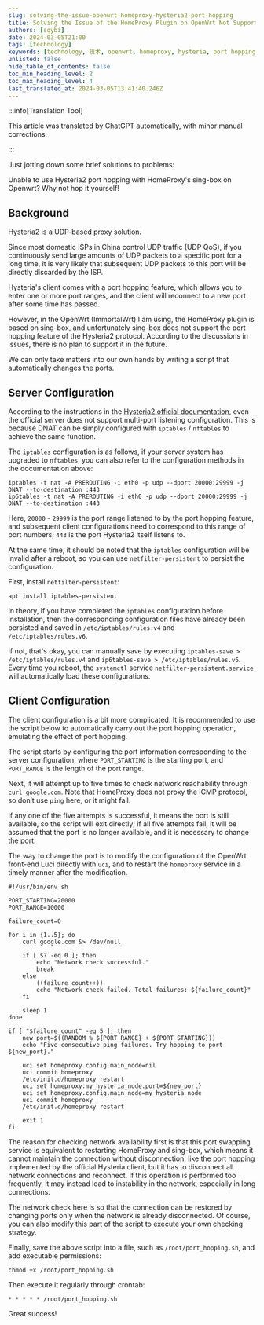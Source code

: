 ```yaml
---
slug: solving-the-issue-openwrt-homeproxy-hysteria2-port-hopping
title: Solving the Issue of the HomeProxy Plugin on OpenWrt Not Supporting Hysteria2 Port Hopping
authors: [sqybi]
date: 2024-03-05T21:00
tags: [technology]
keywords: [technology, 技术, openwrt, homeproxy, hysteria, port hopping]
unlisted: false
hide_table_of_contents: false
toc_min_heading_level: 2
toc_max_heading_level: 4
last_translated_at: 2024-03-05T13:41:40.246Z
---
```


:::info[Translation Tool]

This article was translated by ChatGPT automatically, with minor manual corrections.

:::

Just jotting down some brief solutions to problems:

Unable to use Hysteria2 port hopping with HomeProxy's sing-box on Openwrt? Why not hop it yourself!

<!--truncate-->

## Background

Hysteria2 is a UDP-based proxy solution.

Since most domestic ISPs in China control UDP traffic (UDP QoS), if you continuously send large amounts of UDP packets to a specific port for a long time, it is very likely that subsequent UDP packets to this port will be directly discarded by the ISP.

Hysteria's client comes with a port hopping feature, which allows you to enter one or more port ranges, and the client will reconnect to a new port after some time has passed.

However, in the OpenWrt (ImmortalWrt) I am using, the HomeProxy plugin is based on sing-box, and unfortunately sing-box does not support the port hopping feature of the Hysteria2 protocol. According to the discussions in issues, there is no plan to support it in the future.

We can only take matters into our own hands by writing a script that automatically changes the ports.

## Server Configuration

According to the instructions in the [Hysteria2 official documentation](https://v2.hysteria.network/docs/advanced/Port-Hopping/#server), even the official server does not support multi-port listening configuration. This is because DNAT can be simply configured with `iptables` / `nftables` to achieve the same function.

The `iptables` configuration is as follows, if your server system has upgraded to `nftables`, you can also refer to the configuration methods in the documentation above:

```shell
iptables -t nat -A PREROUTING -i eth0 -p udp --dport 20000:29999 -j DNAT --to-destination :443
ip6tables -t nat -A PREROUTING -i eth0 -p udp --dport 20000:29999 -j DNAT --to-destination :443
```

Here, `20000` - `29999` is the port range listened to by the port hopping feature, and subsequent client configurations need to correspond to this range of port numbers; `443` is the port Hysteria2 itself listens to.

At the same time, it should be noted that the `iptables` configuration will be invalid after a reboot, so you can use `netfilter-persistent` to persist the configuration.

First, install `netfilter-persistent`:

```shell
apt install iptables-persistent
```

In theory, if you have completed the `iptables` configuration before installation, then the corresponding configuration files have already been persisted and saved in `/etc/iptables/rules.v4` and `/etc/iptables/rules.v6`.

If not, that's okay, you can manually save by executing `iptables-save > /etc/iptables/rules.v4` and `ip6tables-save > /etc/iptables/rules.v6`. Every time you reboot, the `systemctl` service `netfilter-persistent.service` will automatically load these configurations.

## Client Configuration

The client configuration is a bit more complicated. It is recommended to use the script below to automatically carry out the port hopping operation, emulating the effect of port hopping.

The script starts by configuring the port information corresponding to the server configuration, where `PORT_STARTING` is the starting port, and `PORT_RANGE` is the length of the port range.

Next, it will attempt up to five times to check network reachability through `curl google.com`. Note that HomeProxy does not proxy the ICMP protocol, so don’t use `ping` here, or it might fail.

If any one of the five attempts is successful, it means the port is still available, so the script will exit directly; if all five attempts fail, it will be assumed that the port is no longer available, and it is necessary to change the port.

The way to change the port is to modify the configuration of the OpenWrt front-end Luci directly with `uci`, and to restart the `homeproxy` service in a timely manner after the modification.

```shell
#!/usr/bin/env sh

PORT_STARTING=20000
PORT_RANGE=10000

failure_count=0

for i in {1..5}; do
    curl google.com &> /dev/null

    if [ $? -eq 0 ]; then
        echo "Network check successful."
        break
    else
        ((failure_count++))
        echo "Network check failed. Total failures: ${failure_count}"
    fi

    sleep 1
done

if [ "$failure_count" -eq 5 ]; then
    new_port=$((RANDOM % ${PORT_RANGE} + ${PORT_STARTING}))
    echo "Five consecutive ping failures. Try hopping to port ${new_port}."

    uci set homeproxy.config.main_node=nil
    uci commit homeproxy
    /etc/init.d/homeproxy restart
    uci set homeproxy.my_hysteria_node.port=${new_port}
    uci set homeproxy.config.main_node=my_hysteria_node
    uci commit homeproxy
    /etc/init.d/homeproxy restart
   
    exit 1
fi
```

The reason for checking network availability first is that this port swapping service is equivalent to restarting HomeProxy and sing-box, which means it cannot maintain the connection without disconnection, like the port hopping implemented by the official Hysteria client, but it has to disconnect all network connections and reconnect. If this operation is performed too frequently, it may instead lead to instability in the network, especially in long connections.

The network check here is so that the connection can be restored by changing ports only when the network is already disconnected. Of course, you can also modify this part of the script to execute your own checking strategy.

Finally, save the above script into a file, such as `/root/port_hopping.sh`, and add executable permissions:

```shell
chmod +x /root/port_hopping.sh
```

Then execute it regularly through crontab:

```crontab
* * * * * /root/port_hopping.sh
```

Great success!
